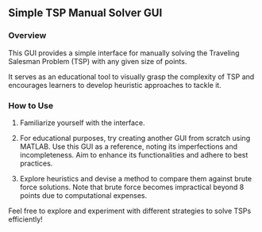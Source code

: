 ## Simple TSP Manual Solver GUI

### Overview

This GUI provides a simple interface for manually solving the Traveling
Salesman Problem (TSP) with any given size of points.

It serves as an educational tool to visually grasp the complexity of TSP and
encourages learners to develop heuristic approaches to tackle it.

### How to Use

1. Familiarize yourself with the interface.

2. For educational purposes, try creating another GUI from scratch using MATLAB.
   Use this GUI as a reference, noting its imperfections and incompleteness.
   Aim to enhance its functionalities and adhere to best practices.

3. Explore heuristics and devise a method to compare them against brute force
   solutions. Note that brute force becomes impractical beyond 8 points due to
   computational expenses.

Feel free to explore and experiment with different strategies to solve TSPs
efficiently!
